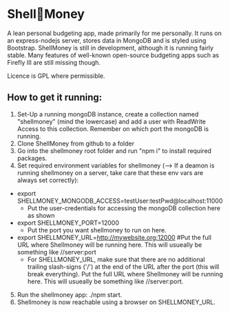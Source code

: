 # Shell🐚Money
A lean personal budgeting app, made primarily for me personally. It runs on an express-nodejs server, stores data in MongoDB and is styled using Bootstrap. ShellMoney is still in development, although it is running fairly stable. Many features of well-known open-source budgeting apps such as Firefly III are still missing though.

Licence is GPL where permissible.

## How to get it running:

1. Set-Up a running mongoDB instance, create a collection named "shellmoney" (mind the lowercase) and add a user with ReadWrite Access to this collection. Remember on which port the mongoDB is running.
2. Clone ShellMoney from github to a folder
3. Go into the shellmoney root folder and run "npm i" to install required packages.
4. Set required environment variables for shellmoney (--> If a deamon is running shellmoney on a server, take care that these env vars are always set correctly):
  * export SHELLMONEY_MONGODB_ACCESS=testUser:testPwd@localhost:11000 
    * Put the user-credentials for accessing the mongoDB collection here as shown
  * export SHELLMONEY_PORT=12000 
    * Put the port you want shellmoney to run on here.
  * export SHELLMONEY_URL=http://mywebsite.org:12000 #Put the full URL where Shellmoney will be running here. This will usueally be something like //server:port
    * For SHELLMONEY_URL, make sure that there are no additional trailing slash-signs ('/') at the end of the URL after the port (this will break everything). Put the full URL where Shellmoney will be running here. This will usueally be something like //server:port.
5. Run the shellmoney app: ./npm start.
6. Shellmoney is now reachable using a browser on SHELLMONEY_URL.
